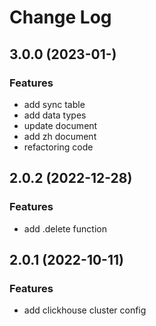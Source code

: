 # Change Log
## 3.0.0 (2023-01-)

### Features

* add sync table
* add data types
* update document
* add zh document
* refactoring code
## 2.0.2 (2022-12-28)

### Features

* add .delete function
## 2.0.1 (2022-10-11)

### Features

* add clickhouse cluster config